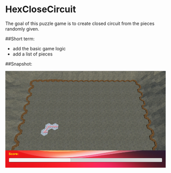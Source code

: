 # HexCloseCircuit
The goal of this puzzle game is to create closed circuit from the pieces randomly given.

##Short term:

- add the basic game logic
- add a list of pieces

##Snapshot:

![2018-08-12](screenshot-20180812.png)
